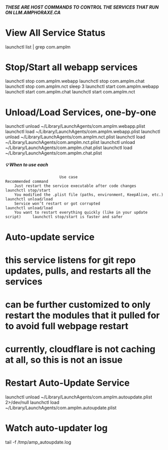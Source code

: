 ##### THESE ARE HOST COMMANDS TO CONTROL THE SERVICES THAT RUN ON LLM.AMPHORAXE.CA #### 

# View All Service Status
launchctl list | grep com.amplm

# Stop/Start all webapp services

launchctl stop com.amplm.webapp
launchctl stop com.amplm.chat
launchctl stop com.amplm.nct
sleep 3
launchctl start com.amplm.webapp
launchctl start com.amplm.chat
launchctl start com.amplm.nct

# Unload/Load Services, one-by-one
launchctl unload ~/Library/LaunchAgents/com.amplm.webapp.plist
launchctl load ~/Library/LaunchAgents/com.amplm.webapp.plist
launchctl unload ~/Library/LaunchAgents/com.amplm.nct.plist
launchctl load ~/Library/LaunchAgents/com.amplm.nct.plist
launchctl unload ~/Library/LaunchAgents/com.amplm.chat.plist
launchctl load ~/Library/LaunchAgents/com.amplm.chat.plist

#####                                       💡 When to use each                                  #######
                            Use case	                                        Recommended command
        Just restart the service executable after code changes	                launchctl stop/start
        You modified the .plist file (paths, environment, KeepAlive, etc.)	    launchctl unload/load
        Service won’t restart or got corrupted	                                launchctl unload/load
        You want to restart everything quickly (like in your update script)	    launchctl stop/start is faster and safer

# Auto-update service
# this service listens for git repo updates, pulls, and restarts all the services
# can be further customized to only restart the modules that it pulled for to avoid full webpage restart
# currently, cloudflare is not caching at all, so this is not an issue

# Restart Auto-Update Service
launchctl unload ~/Library/LaunchAgents/com.amplm.autoupdate.plist 2>/dev/null
launchctl load ~/Library/LaunchAgents/com.amplm.autoupdate.plist

# Watch auto-updater log
tail -f /tmp/amp_autoupdate.log

#